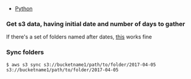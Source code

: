 * [Python](../../python/snippets/Python-AWS.md#s3)

### Get s3 data, having initial date and number of days to gather
If there's a set of folders named after dates, [this](https://gist.github.com/patsancu/267998d6852edc1388266ca03b002f20) works fine

### Sync folders
``` $ aws s3 sync s3://bucketname1/path/to/folder/2017-04-05 s3://bucketname1/path/to/folder/2017-04-05 ```
